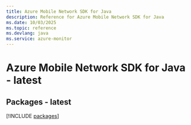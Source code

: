 ```yaml
---
title: Azure Mobile Network SDK for Java
description: Reference for Azure Mobile Network SDK for Java
ms.date: 10/03/2025
ms.topic: reference
ms.devlang: java
ms.service: azure-monitor
---
```

# Azure Mobile Network SDK for Java - latest
## Packages - latest
[!INCLUDE [packages](mobile-network-index.md)]